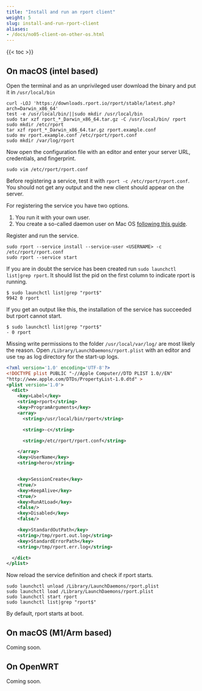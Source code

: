 ```yaml
---
title: "Install and run an rport client"
weight: 5
slug: install-and-run-rport-client
aliases:
- /docs/no05-client-on-other-os.html
---
```

{{< toc >}}

## On macOS (intel based)

Open the terminal and as an unprivileged user download the binary and put it in `/usr/local/bin`

```shell
curl -LOJ 'https://downloads.rport.io/rport/stable/latest.php?arch=Darwin_x86_64'
test -e /usr/local/bin/||sudo mkdir /usr/local/bin
sudo tar xzf rport_*_Darwin_x86_64.tar.gz -C /usr/local/bin/ rport
sudo mkdir /etc/rport
tar xzf rport_*_Darwin_x86_64.tar.gz rport.example.conf
sudo mv rport.example.conf /etc/rport/rport.conf
sudo mkdir /var/log/rport
```

Now open the configuration file with an editor and enter your server URL, credentials, and fingerprint.

```shell
sudo vim /etc/rport/rport.conf
```

Before registering a service, test it with `rport -c /etc/rport/rport.conf`. You should not get any output and the new
client should appear on the server.

For registering the service you have two options.

1. You run it with your own user.
2. You create a so-called daemon user on Mac OS [following this guide](https://gist.github.com/mwf/20cbb260ad2490d7faaa).

Register and run the service.

```shell
sudo rport --service install --service-user <USERNAME> -c /etc/rport/rport.conf
sudo rport --service start
```

If you are in doubt the service has been created run `sudo launchctl list|grep rport`. It should list the pid on the
first column to indicate rport is running.

```shell
$ sudo launchctl list|grep "rport$"
9942 0 rport
```

If you get an output like this, the installation of the service has succeeded but rport cannot start.

```shell
$ sudo launchctl list|grep "rport$"
- 0 rport
```

Missing write permissions to the folder `/usr/local/var/log/` are most likely the reason.
Open `/Library/LaunchDaemons/rport.plist` with an editor and use `tmp` as log directory for the start-up logs.

```xml
<?xml version='1.0' encoding='UTF-8'?>
<!DOCTYPE plist PUBLIC "-//Apple Computer//DTD PLIST 1.0//EN"
"http://www.apple.com/DTDs/PropertyList-1.0.dtd" >
<plist version='1.0'>
  <dict>
    <key>Label</key>
    <string>rport</string>
    <key>ProgramArguments</key>
    <array>
      <string>/usr/local/bin/rport</string>

      <string>-c</string>

      <string>/etc/rport/rport.conf</string>

    </array>
    <key>UserName</key>
    <string>hero</string>


    <key>SessionCreate</key>
    <true/>
    <key>KeepAlive</key>
    <true/>
    <key>RunAtLoad</key>
    <false/>
    <key>Disabled</key>
    <false/>

    <key>StandardOutPath</key>
    <string>/tmp/rport.out.log</string>
    <key>StandardErrorPath</key>
    <string>/tmp/rport.err.log</string>

  </dict>
</plist>
```

Now reload the service definition and check if rport starts.

```shell
sudo launchctl unload /Library/LaunchDaemons/rport.plist
sudo launchctl load /Library/LaunchDaemons/rport.plist
sudo launchctl start rport
sudo launchctl list|grep "rport$"
```

By default, rport starts at boot.

## On macOS (M1/Arm based)

Coming soon.

## On OpenWRT

Coming soon.
